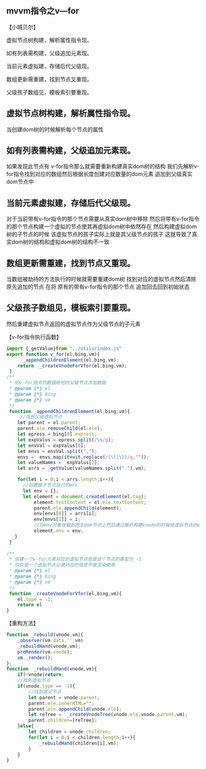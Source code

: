 ## mvvm指令之v—for

【小城贝尔】

虚拟节点树构建，解析属性指令现。

如有列表需构建，父级追加元素现。

当前元素虚拟建，存储后代父级现。

数组更新需重建，找到节点又重现。

父级孩子数组见，模板索引要重现。


## 虚拟节点树构建，解析属性指令现。
   当创建dom树的时候解析每个节点的属性
## 如有列表需构建，父级追加元素现。
   如果发现此节点有 v-for指令那么就需要重新构建真实dom树的结构
   我们先解析v-for指令找到对应的数组然后根据长度创建对应数量的dom元素
   追加到父级真实dom节点中
## 当前元素虚拟建，存储后代父级现。
   对于当前带有v-for指令的那个节点需要从真实dom树中移除
   然后将带有v-for指令的那个节点构建一个虚拟的节点使其再虚拟dom树中依然存在
   然后构建虚拟dom树的子节点的时候 该虚拟节点的孩子实际上就是其父级节点的孩子
   这就导致了真实dom树的结构和虚拟dom树的结构不一致
## 数组更新需重建，找到节点又重现。
   当数组被劫持的方法执行的时候就需要重建dom树
   找到对应的虚拟节点然后清除原先追加的节点 在将
   原有的带有v-for指令的那个节点 追加回去回到初始状态
## 父级孩子数组见，模板索引要重现。
   然后重建虚拟节点返回的虚拟节点作为父级节点的子元素

【v-for指令执行函数】
```js
import {_getValue}from "../utils/index.js"
export function v_for(el,bing,vm){
      _appendChildrenElement(el,bing,vm);
    return  _createVnodeForVfor(el,bing,vm);
 }
/**
 * 给v-for指令的数据给他的父级节点添加数据
 * @param {*} el  
 * @param {*} bing 
 * @param {*} vm 
 */
 function _appendChildrenElement(el,bing,vm){
     //找到父级虚拟节点
    let parent = el.parent;
    parent.ele.removeChild(el.ele);
    let epress = bing[0].express;
    let expValus = epress.split(/\s/g);
    let envVal = expValus[0];
    let envs = envVal.split(",");
    envs =  envs.map(it=>it.replace(/(\(|\))/g,""));
    let valueNames =  expValus[2];
    let arrs = _getValue(valueNames.split("."),vm);

    for(let i = 0;i < arrs.length;i++){
      //创建属于节点自己的env
      let env = {};
      let element = document.createElement(el.tag);
          element.textContent = el.ele.textContent;
          parent.ele.appendChild(element);
          env[envs[0]] = arrs[i];
          env[envs[1]] = i;
          //将env对象挂载到原生dom节点上然后通过解析构建vnode的时候给虚拟节点的env赋值
          element.env = env;
   }
 }
 
/**
 * 创建一个v-for元素对应的虚拟节点但是这个节点的类型为 -1
 * 仅仅是一个虚拟节点记录对应的信息不做渲染使用
 * @param {*} el 
 * @param {*} bing 
 * @param {*} vm 
 */
 function _createVnodeForVfor(el,bing,vm){
    el.type = -1;
    return el
}
```
【重构方法】
```js
function _rebuild(vnode,vm){
    _observer(vm.data,'',vm)
    _rebuildHand(vnode,vm);
    preRender(vm.vnode);
    vm._render();
};
function  _rebuildHand(vnode,vm){
    if(!vnode)return;
    //找到虚拟节点
    if(vnode.type == -1){
        //找到其父节点
        let parent = vnode.parent;
        parent.ele.innerHTML="";
        parent.ele.appendChild(vnode.ele);
        let reTree =  _createVnodeTree(vnode.ele,vnode.parent,vm);
        parent.children=[reTree];
    }else{
        let children = vnode.children;
        for(let i = 0;i < children.length;i++){
            _rebuildHand(children[i],vm);
        }
    }
}
```